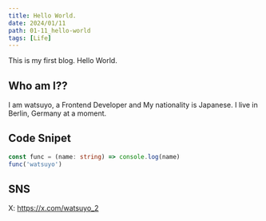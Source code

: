 ```yaml
---
title: Hello World.
date: 2024/01/11
path: 01-11_hello-world
tags: [Life]
---
```


This is my first blog. Hello World.

## Who am I??

I am watsuyo, a Frontend Developer and My nationality is Japanese. I live in Berlin, Germany at a moment.

## Code Snipet

```ts
const func = (name: string) => console.log(name)
func('watsuyo')
```

## SNS

X: https://x.com/watsuyo_2
